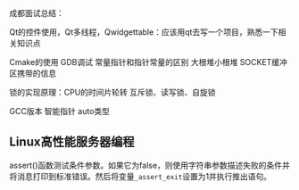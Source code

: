 成都面试总结：

Qt的控件使用，Qt多线程，Qwidgettable：应该用qt去写一个项目，熟悉一下相关知识点

Cmake的使用 GDB调试 常量指针和指针常量的区别 大根堆小根堆  SOCKET缓冲区携带的信息

锁的实现原理：CPU的时间片轮转     互斥锁、读写锁、自旋锁

GCC版本 智能指针 auto类型

## Linux高性能服务器编程

assert()函数测试条件参数。如果它为false，则使用字符串参数描述失败的条件并将消息打印到标准错误。然后将变量`_assert_exit`设置为1并执行推出语句。
